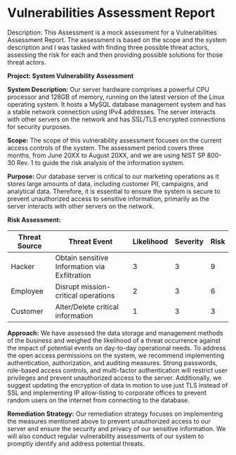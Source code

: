# Vulnerabilities Assessment Report
Description: This Assessment is a mock assessment for a Vulnerabilities Assessment Report. The assessment is based on the scope and the system description and I was tasked with finding three possible threat actors, assessing the risk for each and then providing possible solutions for those threat actors.
 
**Project: System Vulnerability Assessment**

**System Description:**
Our server hardware comprises a powerful CPU processor and 128GB of memory, running on the latest version of the Linux operating system. It hosts a MySQL database management system and has a stable network connection using IPv4 addresses. The server interacts with other servers on the network and has SSL/TLS encrypted connections for security purposes.

**Scope:**
The scope of this vulnerability assessment focuses on the current access controls of the system. The assessment period covers three months, from June 20XX to August 20XX, and we are using NIST SP 800-30 Rev. 1 to guide the risk analysis of the information system.

**Purpose:**
Our database server is critical to our marketing operations as it stores large amounts of data, including customer PII, campaigns, and analytical data. Therefore, it is essential to ensure the system is secure to prevent unauthorized access to sensitive information, primarily as the server interacts with other servers on the network.

**Risk Assessment:**

| **Threat Source** | **Threat Event**                        | **Likelihood** | **Severity** | **Risk** |
| ------------------ | ---------------------------------------- | -------------- | ------------ | -------- |
| Hacker             | Obtain sensitive Information via Exfiltration | 3              | 3            | 9        |
| Employee           | Disrupt mission-critical operations        | 2              | 3            | 6        |
| Customer           | Alter/Delete critical information        | 1              | 3            | 3        |


**Approach:**
We have assessed the data storage and management methods of the business and weighed the likelihood of a threat occurrence against the impact of potential events on day-to-day operational needs. To address the open access permissions on the system, we recommend implementing authentication, authorization, and auditing measures. Strong passwords, role-based access controls, and multi-factor authentication will restrict user privileges and prevent unauthorized access to the server. Additionally, we suggest updating the encryption of data in motion to use just TLS instead of SSL and implementing IP allow-listing to corporate offices to prevent random users on the internet from connecting to the database.

**Remediation Strategy:**
Our remediation strategy focuses on implementing the measures mentioned above to prevent unauthorized access to our server and ensure the security and privacy of our sensitive information. We will also conduct regular vulnerability assessments of our system to promptly identify and address potential threats.
